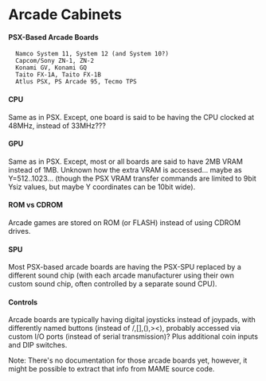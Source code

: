 #   Arcade Cabinets
#### PSX-Based Arcade Boards
```
  Namco System 11, System 12 (and System 10?)
  Capcom/Sony ZN-1, ZN-2
  Konami GV, Konami GQ
  Taito FX-1A, Taito FX-1B
  Atlus PSX, PS Arcade 95, Tecmo TPS
```

#### CPU
Same as in PSX. Except, one board is said to be having the CPU clocked at
48MHz, instead of 33MHz???<br/>

#### GPU
Same as in PSX. Except, most or all boards are said to have 2MB VRAM instead of
1MB. Unknown how the extra VRAM is accessed... maybe as Y=512..1023... (though
the PSX VRAM transfer commands are limited to 9bit Ysiz values, but maybe Y
coordinates can be 10bit wide).<br/>

#### ROM vs CDROM
Arcade games are stored on ROM (or FLASH) instead of using CDROM drives.<br/>

#### SPU
Most PSX-based arcade boards are having the PSX-SPU replaced by a different
sound chip (with each arcade manufacturer using their own custom sound chip,
often controlled by a separate sound CPU).<br/>

#### Controls
Arcade boards are typically having digital joysticks instead of joypads, with
differently named buttons (instead of /\,[],(),\>\<), probably accessed via
custom I/O ports (instead of serial transmission)? Plus additional coin inputs
and DIP switches.<br/>

Note: There's no documentation for those arcade boards yet, however, it might
be possible to extract that info from MAME source code.<br/>



